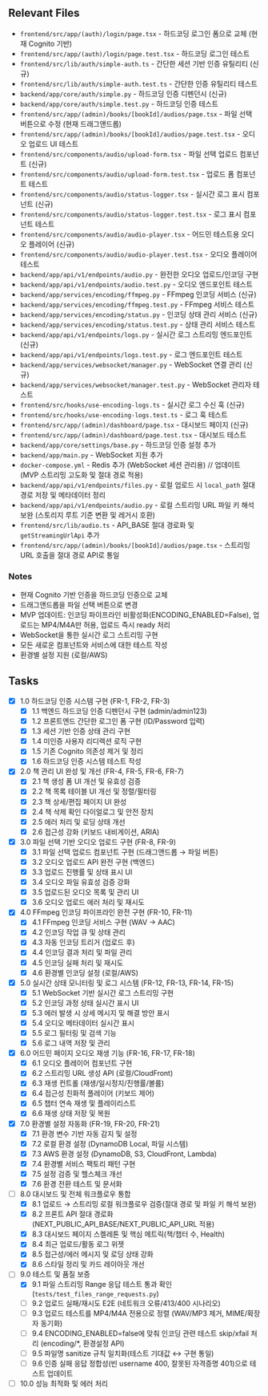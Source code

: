 ## Relevant Files

- `frontend/src/app/(auth)/login/page.tsx` - 하드코딩 로그인 폼으로 교체 (현재 Cognito 기반)
- `frontend/src/app/(auth)/login/page.test.tsx` - 하드코딩 로그인 테스트
- `frontend/src/lib/auth/simple-auth.ts` - 간단한 세션 기반 인증 유틸리티 (신규)
- `frontend/src/lib/auth/simple-auth.test.ts` - 간단한 인증 유틸리티 테스트
- `backend/app/core/auth/simple.py` - 하드코딩 인증 디펜던시 (신규)
- `backend/app/core/auth/simple.test.py` - 하드코딩 인증 테스트
- `frontend/src/app/(admin)/books/[bookId]/audios/page.tsx` - 파일 선택 버튼으로 수정 (현재 드래그앤드롭)
- `frontend/src/app/(admin)/books/[bookId]/audios/page.test.tsx` - 오디오 업로드 UI 테스트
- `frontend/src/components/audio/upload-form.tsx` - 파일 선택 업로드 컴포넌트 (신규)
- `frontend/src/components/audio/upload-form.test.tsx` - 업로드 폼 컴포넌트 테스트
- `frontend/src/components/audio/status-logger.tsx` - 실시간 로그 표시 컴포넌트 (신규)
- `frontend/src/components/audio/status-logger.test.tsx` - 로그 표시 컴포넌트 테스트
- `frontend/src/components/audio/audio-player.tsx` - 어드민 테스트용 오디오 플레이어 (신규)
- `frontend/src/components/audio/audio-player.test.tsx` - 오디오 플레이어 테스트
- `backend/app/api/v1/endpoints/audio.py` - 완전한 오디오 업로드/인코딩 구현
- `backend/app/api/v1/endpoints/audio.test.py` - 오디오 엔드포인트 테스트
- `backend/app/services/encoding/ffmpeg.py` - FFmpeg 인코딩 서비스 (신규)
- `backend/app/services/encoding/ffmpeg.test.py` - FFmpeg 서비스 테스트
- `backend/app/services/encoding/status.py` - 인코딩 상태 관리 서비스 (신규)
- `backend/app/services/encoding/status.test.py` - 상태 관리 서비스 테스트
- `backend/app/api/v1/endpoints/logs.py` - 실시간 로그 스트리밍 엔드포인트 (신규)
- `backend/app/api/v1/endpoints/logs.test.py` - 로그 엔드포인트 테스트
- `backend/app/services/websocket/manager.py` - WebSocket 연결 관리 (신규)
- `backend/app/services/websocket/manager.test.py` - WebSocket 관리자 테스트
- `frontend/src/hooks/use-encoding-logs.ts` - 실시간 로그 수신 훅 (신규)
- `frontend/src/hooks/use-encoding-logs.test.ts` - 로그 훅 테스트
- `frontend/src/app/(admin)/dashboard/page.tsx` - 대시보드 페이지 (신규)
- `frontend/src/app/(admin)/dashboard/page.test.tsx` - 대시보드 테스트
- `backend/app/core/settings/base.py` - 하드코딩 인증 설정 추가
- `backend/app/main.py` - WebSocket 지원 추가
- `docker-compose.yml` - Redis 추가 (WebSocket 세션 관리용)
// 업데이트 (MVP 스트리밍 고도화 및 절대 경로 적용)
- `backend/app/api/v1/endpoints/files.py` - 로컬 업로드 시 `local_path` 절대 경로 저장 및 메타데이터 정리
- `backend/app/api/v1/endpoints/audio.py` - 로컬 스트리밍 URL 파일 키 해석 보완 (스토리지 루트 기준 변환 및 레거시 호환)
- `frontend/src/lib/audio.ts` - API_BASE 절대 경로화 및 `getStreamingUrlApi` 추가
- `frontend/src/app/(admin)/books/[bookId]/audios/page.tsx` - 스트리밍 URL 호출을 절대 경로 API로 통일

### Notes

- 현재 Cognito 기반 인증을 하드코딩 인증으로 교체
- 드래그앤드롭을 파일 선택 버튼으로 변경
- MVP 업데이트: 인코딩 파이프라인 비활성화(ENCODING_ENABLED=False), 업로드는 MP4/M4A만 허용, 업로드 즉시 ready 처리
- WebSocket을 통한 실시간 로그 스트리밍 구현
- 모든 새로운 컴포넌트와 서비스에 대한 테스트 작성
- 환경별 설정 지원 (로컬/AWS)

## Tasks

- [x] 1.0 하드코딩 인증 시스템 구현 (FR-1, FR-2, FR-3)
  - [x] 1.1 백엔드 하드코딩 인증 디펜던시 구현 (admin/admin123)
  - [x] 1.2 프론트엔드 간단한 로그인 폼 구현 (ID/Password 입력)
  - [x] 1.3 세션 기반 인증 상태 관리 구현
  - [x] 1.4 미인증 사용자 리디렉션 로직 구현
  - [x] 1.5 기존 Cognito 의존성 제거 및 정리
  - [x] 1.6 하드코딩 인증 시스템 테스트 작성
- [x] 2.0 책 관리 UI 완성 및 개선 (FR-4, FR-5, FR-6, FR-7)
  - [x] 2.1 책 생성 폼 UI 개선 및 유효성 검증
  - [x] 2.2 책 목록 테이블 UI 개선 및 정렬/필터링
  - [x] 2.3 책 상세/편집 페이지 UI 완성
  - [x] 2.4 책 삭제 확인 다이얼로그 및 안전 장치
  - [x] 2.5 에러 처리 및 로딩 상태 개선
  - [x] 2.6 접근성 강화 (키보드 내비게이션, ARIA)
- [x] 3.0 파일 선택 기반 오디오 업로드 구현 (FR-8, FR-9)
  - [x] 3.1 파일 선택 업로드 컴포넌트 구현 (드래그앤드롭 → 파일 버튼)
  - [x] 3.2 오디오 업로드 API 완전 구현 (백엔드)
  - [x] 3.3 업로드 진행률 및 상태 표시 UI
  - [x] 3.4 오디오 파일 유효성 검증 강화
  - [x] 3.5 업로드된 오디오 목록 및 관리 UI
  - [x] 3.6 오디오 업로드 에러 처리 및 재시도
- [x] 4.0 FFmpeg 인코딩 파이프라인 완전 구현 (FR-10, FR-11)
  - [x] 4.1 FFmpeg 인코딩 서비스 구현 (WAV → AAC)
  - [x] 4.2 인코딩 작업 큐 및 상태 관리
  - [x] 4.3 자동 인코딩 트리거 (업로드 후)
  - [x] 4.4 인코딩 결과 처리 및 파일 관리
  - [x] 4.5 인코딩 실패 처리 및 재시도
  - [x] 4.6 환경별 인코딩 설정 (로컬/AWS)
- [x] 5.0 실시간 상태 모니터링 및 로그 시스템 (FR-12, FR-13, FR-14, FR-15)
  - [x] 5.1 WebSocket 기반 실시간 로그 스트리밍 구현
  - [x] 5.2 인코딩 과정 상태 실시간 표시 UI
  - [x] 5.3 에러 발생 시 상세 메시지 및 해결 방안 표시
  - [x] 5.4 오디오 메타데이터 실시간 표시
  - [x] 5.5 로그 필터링 및 검색 기능
  - [x] 5.6 로그 내역 저장 및 관리
- [x] 6.0 어드민 페이지 오디오 재생 기능 (FR-16, FR-17, FR-18)
  - [x] 6.1 오디오 플레이어 컴포넌트 구현
  - [x] 6.2 스트리밍 URL 생성 API (로컬/CloudFront)
  - [x] 6.3 재생 컨트롤 (재생/일시정지/진행률/볼륨)
  - [x] 6.4 접근성 친화적 플레이어 (키보드 제어)
  - [x] 6.5 챕터 연속 재생 및 플레이리스트
  - [x] 6.6 재생 상태 저장 및 복원
- [x] 7.0 환경별 설정 자동화 (FR-19, FR-20, FR-21)
  - [x] 7.1 환경 변수 기반 자동 감지 및 설정
  - [x] 7.2 로컬 환경 설정 (DynamoDB Local, 파일 시스템)
  - [x] 7.3 AWS 환경 설정 (DynamoDB, S3, CloudFront, Lambda)
  - [x] 7.4 환경별 서비스 팩토리 패턴 구현
  - [x] 7.5 설정 검증 및 헬스체크 개선
  - [x] 7.6 환경 전환 테스트 및 문서화
- [ ] 8.0 대시보드 및 전체 워크플로우 통합
  - [x] 8.1 업로드 → 스트리밍 로컬 워크플로우 검증(절대 경로 및 파일 키 해석 보완)
  - [x] 8.2 프론트 API 절대 경로화(NEXT_PUBLIC_API_BASE/NEXT_PUBLIC_API_URL 적용)
  - [x] 8.3 대시보드 페이지 스켈레톤 및 핵심 메트릭(책/챕터 수, Health)
  - [x] 8.4 최근 업로드/활동 로그 위젯
  - [x] 8.5 접근성/에러 메시지 및 로딩 상태 강화
  - [x] 8.6 스타일 정리 및 카드 레이아웃 개선
- [ ] 9.0 테스트 및 품질 보증
  - [x] 9.1 파일 스트리밍 Range 응답 테스트 통과 확인 (`tests/test_files_range_requests.py`)
  - [ ] 9.2 업로드 실패/재시도 E2E (네트워크 오류/413/400 시나리오)
  - [ ] 9.3 업로드 테스트를 MP4/M4A 전용으로 정렬 (WAV/MP3 제거, MIME/확장자 동기화)
  - [ ] 9.4 ENCODING_ENABLED=false에 맞춰 인코딩 관련 테스트 skip/xfail 처리 (encoding/*, 환경설정 API)
  - [ ] 9.5 파일명 sanitize 규칙 일치화(테스트 기대값 ↔ 구현 통일)
  - [ ] 9.6 인증 실패 응답 정합성(빈 username 400, 잘못된 자격증명 401)으로 테스트 업데이트
- [ ] 10.0 성능 최적화 및 에러 처리
